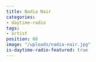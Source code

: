```yaml
---
title: Nadia Nair
categories:
- daytime-radio
tags:
- artist
position: 68
image: "/uploads/nadia-nair.jpg"
is-daytime-radio-featured: true
---
```


